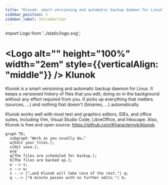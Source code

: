 ```yaml
---
title: "Klunok: smart versioning and automatic backup daemon for Linux"
sidebar_position: 1
sidebar_label: Introduction
---
```


import Logo from '../static/logo.svg';

# <Logo alt="" height="100%" width="2em" style={{verticalAlign: "middle"}} /> Klunok

Klunok is a smart versioning and automatic backup daemon for Linux.
It keeps a versioned history of files that you edit,
doing so in the background without any effort required from you.
It picks up everything that matters (sources, …) and nothing that doesn't (binaries, …)
automatically.

Klunok works well with most text and graphics editors, IDEs, and office suites,
including Vim, Visual Studio Code, LibreOffice, and Inkscape.
Also, Klunok is free and open source: https://github.com/Kharacternyk/klunok.

```mermaid
graph TD;
  subgraph "Work as you usually do…"
  w[Edit your files.];
  s[Hit save.];
  end
  q[The files are scheduled for backup.];
  b[The files are backed up.];
  w --> s;
  s --> w;
  s -.-> |"…and Klunok will take care of the rest."| q;
  q -.-> |"A minute passes with no further edits."| b;
```
